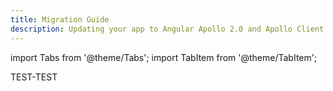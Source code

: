 ```yaml
---
title: Migration Guide
description: Updating your app to Angular Apollo 2.0 and Apollo Client 3.0
---
```


import Tabs from '@theme/Tabs';
import TabItem from '@theme/TabItem';

TEST-TEST
